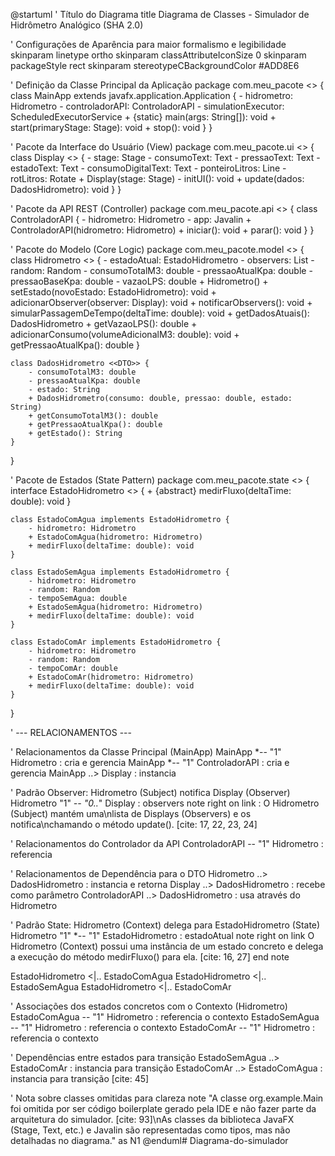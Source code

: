 @startuml
' Título do Diagrama
title Diagrama de Classes - Simulador de Hidrômetro Analógico (SHA 2.0)

' Configurações de Aparência para maior formalismo e legibilidade
skinparam linetype ortho
skinparam classAttributeIconSize 0
skinparam packageStyle rect
skinparam stereotypeCBackgroundColor #ADD8E6

' Definição da Classe Principal da Aplicação
package com.meu_pacote <<Application>> {
    class MainApp extends javafx.application.Application {
        - hidrometro: Hidrometro
        - controladorAPI: ControladorAPI
        - simulationExecutor: ScheduledExecutorService
        + {static} main(args: String[]): void
        + start(primaryStage: Stage): void
        + stop(): void
    }
}

' Pacote da Interface do Usuário (View)
package com.meu_pacote.ui <<View>> {
    class Display <<Observer>> {
        - stage: Stage
        - consumoText: Text
        - pressaoText: Text
        - estadoText: Text
        - consumoDigitalText: Text
        - ponteiroLitros: Line
        - rotLitros: Rotate
        + Display(stage: Stage)
        - initUI(): void
        + update(dados: DadosHidrometro): void
    }
}

' Pacote da API REST (Controller)
package com.meu_pacote.api <<Controller>> {
    class ControladorAPI {
        - hidrometro: Hidrometro
        - app: Javalin
        + ControladorAPI(hidrometro: Hidrometro)
        + iniciar(): void
        + parar(): void
    }
}

' Pacote do Modelo (Core Logic)
package com.meu_pacote.model <<Model>> {
    class Hidrometro <<Subject>> {
        - estadoAtual: EstadoHidrometro
        - observers: List<Display>
        - random: Random
        - consumoTotalM3: double
        - pressaoAtualKpa: double
        - pressaoBaseKpa: double
        - vazaoLPS: double
        + Hidrometro()
        + setEstado(novoEstado: EstadoHidrometro): void
        + adicionarObserver(observer: Display): void
        + notificarObservers(): void
        + simularPassagemDeTempo(deltaTime: double): void
        + getDadosAtuais(): DadosHidrometro
        + getVazaoLPS(): double
        + adicionarConsumo(volumeAdicionalM3: double): void
        + getPressaoAtualKpa(): double
    }

    class DadosHidrometro <<DTO>> {
        - consumoTotalM3: double
        - pressaoAtualKpa: double
        - estado: String
        + DadosHidrometro(consumo: double, pressao: double, estado: String)
        + getConsumoTotalM3(): double
        + getPressaoAtualKpa(): double
        + getEstado(): String
    }
}

' Pacote de Estados (State Pattern)
package com.meu_pacote.state <<State Pattern>> {
    interface EstadoHidrometro <<Interface>> {
        + {abstract} medirFluxo(deltaTime: double): void
    }

    class EstadoComAgua implements EstadoHidrometro {
        - hidrometro: Hidrometro
        + EstadoComAgua(hidrometro: Hidrometro)
        + medirFluxo(deltaTime: double): void
    }

    class EstadoSemAgua implements EstadoHidrometro {
        - hidrometro: Hidrometro
        - random: Random
        - tempoSemAgua: double
        + EstadoSemAgua(hidrometro: Hidrometro)
        + medirFluxo(deltaTime: double): void
    }

    class EstadoComAr implements EstadoHidrometro {
        - hidrometro: Hidrometro
        - random: Random
        - tempoComAr: double
        + EstadoComAr(hidrometro: Hidrometro)
        + medirFluxo(deltaTime: double): void
    }
}

' --- RELACIONAMENTOS ---

' Relacionamentos da Classe Principal (MainApp)
MainApp *-- "1" Hidrometro : cria e gerencia
MainApp *-- "1" ControladorAPI : cria e gerencia
MainApp ..> Display : instancia

' Padrão Observer: Hidrometro (Subject) notifica Display (Observer)
Hidrometro "1" *-- "0..*" Display : observers
note right on link : O Hidrometro (Subject) mantém uma\nlista de Displays (Observers) e os notifica\nchamando o método update(). [cite: 17, 22, 23, 24]

' Relacionamentos do Controlador da API
ControladorAPI -- "1" Hidrometro : referencia

' Relacionamentos de Dependência para o DTO
Hidrometro ..> DadosHidrometro : instancia e retorna
Display ..> DadosHidrometro : recebe como parâmetro
ControladorAPI ..> DadosHidrometro : usa através do Hidrometro

' Padrão State: Hidrometro (Context) delega para EstadoHidrometro (State)
Hidrometro "1" *-- "1" EstadoHidrometro : estadoAtual
note right on link
  O Hidrometro (Context) possui uma instância
  de um estado concreto e delega a execução
  do método medirFluxo() para ela. [cite: 16, 27]
end note

EstadoHidrometro <|.. EstadoComAgua
EstadoHidrometro <|.. EstadoSemAgua
EstadoHidrometro <|.. EstadoComAr

' Associações dos estados concretos com o Contexto (Hidrometro)
EstadoComAgua -- "1" Hidrometro : referencia o contexto
EstadoSemAgua -- "1" Hidrometro : referencia o contexto
EstadoComAr -- "1" Hidrometro : referencia o contexto

' Dependências entre estados para transição
EstadoSemAgua ..> EstadoComAr : instancia para transição 
EstadoComAr ..> EstadoComAgua : instancia para transição [cite: 45]

' Nota sobre classes omitidas para clareza
note "A classe org.example.Main foi omitida por ser código boilerplate gerado pela IDE e não fazer parte da arquitetura do simulador. [cite: 93]\nAs classes da biblioteca JavaFX (Stage, Text, etc.) e Javalin são representadas como tipos, mas não detalhadas no diagrama." as N1
@enduml# Diagrama-do-simulador
